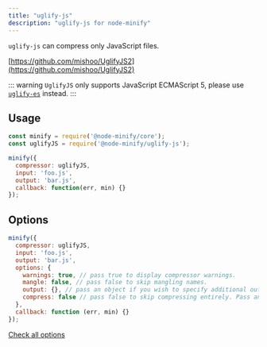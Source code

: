 ```yaml
---
title: "uglify-js"
description: "uglify-js for node-minify"
---
```


`uglify-js` can compress only JavaScript files.

[https://github.com/mishoo/UglifyJS2](https://github.com/mishoo/UglifyJS2)

::: warning
`UglifyJS` only supports JavaScript ECMAScript 5, please use [`uglify-es`](/compressors/uglify-es.md) instead.
:::

## Usage

```js
const minify = require('@node-minify/core');
const uglifyJS = require('@node-minify/uglify-js');

minify({
  compressor: uglifyJS,
  input: 'foo.js',
  output: 'bar.js',
  callback: function(err, min) {}
});
```

## Options

```js
minify({
  compressor: uglifyJS,
  input: 'foo.js',
  output: 'bar.js',
  options: {
    warnings: true, // pass true to display compressor warnings.
    mangle: false, // pass false to skip mangling names.
    output: {}, // pass an object if you wish to specify additional output options. The defaults are optimized for best compression.
    compress: false // pass false to skip compressing entirely. Pass an object to specify custom compressor options.
  },
  callback: function (err, min) {}
});
```

[Check all options](https://github.com/mishoo/UglifyJS2)
